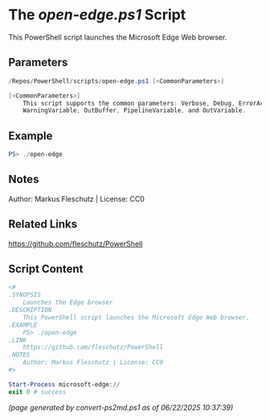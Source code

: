 The *open-edge.ps1* Script
===========================

This PowerShell script launches the Microsoft Edge Web browser.

Parameters
----------
```powershell
/Repos/PowerShell/scripts/open-edge.ps1 [<CommonParameters>]

[<CommonParameters>]
    This script supports the common parameters: Verbose, Debug, ErrorAction, ErrorVariable, WarningAction, 
    WarningVariable, OutBuffer, PipelineVariable, and OutVariable.
```

Example
-------
```powershell
PS> ./open-edge

```

Notes
-----
Author: Markus Fleschutz | License: CC0

Related Links
-------------
https://github.com/fleschutz/PowerShell

Script Content
--------------
```powershell
<#
.SYNOPSIS
	Launches the Edge browser
.DESCRIPTION
	This PowerShell script launches the Microsoft Edge Web browser.
.EXAMPLE
	PS> ./open-edge
.LINK
	https://github.com/fleschutz/PowerShell
.NOTES
	Author: Markus Fleschutz | License: CC0
#>

Start-Process microsoft-edge://
exit 0 # success
```

*(page generated by convert-ps2md.ps1 as of 06/22/2025 10:37:39)*
